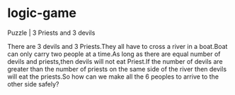 # logic-game
Puzzle | 3 Priests and 3 devils

There are 3 devils and 3 Priests.They all have to cross a river in a boat.Boat can only carry two people at a time.As long as there are equal number of devils and priests,then devils will not eat Priest.If the number of devils are greater than the number of priests on the same side of the river then devils will eat the priests.So how can we make all the 6 peoples to arrive to the other side safely?
